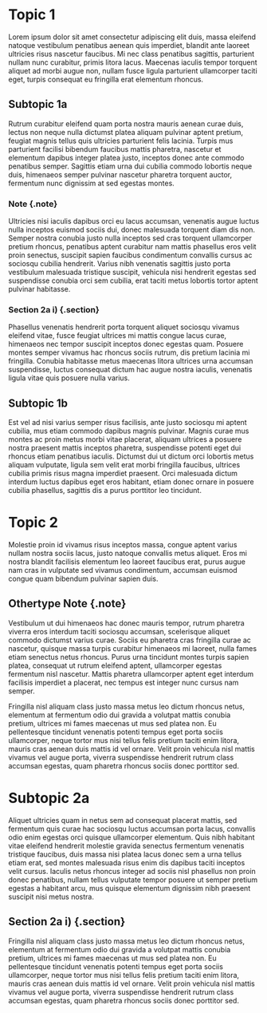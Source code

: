 # Topic 1

Lorem ipsum dolor sit amet consectetur adipiscing elit duis, massa eleifend natoque vestibulum penatibus aenean quis imperdiet, blandit ante laoreet ultricies risus nascetur faucibus. Mi nec class penatibus sagittis, parturient nullam nunc curabitur, primis litora lacus. Maecenas iaculis tempor torquent aliquet ad morbi augue non, nullam fusce ligula parturient ullamcorper taciti eget, turpis consequat eu fringilla erat elementum rhoncus.

## Subtopic 1a

Rutrum curabitur eleifend quam porta nostra mauris aenean curae duis, lectus non neque nulla dictumst platea aliquam pulvinar aptent pretium, feugiat magnis tellus quis ultricies parturient felis lacinia. Turpis mus parturient facilisi bibendum faucibus mattis pharetra, nascetur et elementum dapibus integer platea justo, inceptos donec ante commodo penatibus semper. Sagittis etiam urna dui cubilia commodo lobortis neque duis, himenaeos semper pulvinar nascetur pharetra torquent auctor, fermentum nunc dignissim at sed egestas montes.

### Note {.note}

Ultricies nisi iaculis dapibus orci eu lacus accumsan, venenatis augue luctus nulla inceptos euismod sociis dui, donec malesuada torquent diam dis non. Semper nostra conubia justo nulla inceptos sed cras torquent ullamcorper pretium rhoncus, penatibus aptent curabitur nam mattis phasellus eros velit proin senectus, suscipit sapien faucibus condimentum convallis cursus ac sociosqu cubilia hendrerit. Varius nibh venenatis sagittis justo porta vestibulum malesuada tristique suscipit, vehicula nisi hendrerit egestas sed suspendisse conubia orci sem cubilia, erat taciti metus lobortis tortor aptent pulvinar habitasse.

### Section 2a i) {.section}

Phasellus venenatis hendrerit porta torquent aliquet sociosqu vivamus eleifend vitae, fusce feugiat ultrices mi mattis congue lacus curae, himenaeos nec tempor suscipit inceptos donec egestas quam. Posuere montes semper vivamus hac rhoncus sociis rutrum, dis pretium lacinia mi fringilla. Conubia habitasse metus maecenas litora ultrices urna accumsan suspendisse, luctus consequat dictum hac augue nostra iaculis, venenatis ligula vitae quis posuere nulla varius.

## Subtopic 1b

Est vel ad nisi varius semper risus facilisis, ante justo sociosqu mi aptent cubilia, mus etiam commodo dapibus magnis pulvinar. Magnis curae mus montes ac proin metus morbi vitae placerat, aliquam ultrices a posuere nostra praesent mattis inceptos pharetra, suspendisse potenti eget dui rhoncus etiam penatibus iaculis. Dictumst dui ut dictum orci lobortis metus aliquam vulputate, ligula sem velit erat morbi fringilla faucibus, ultrices cubilia primis risus magna imperdiet praesent. Orci malesuada dictum interdum luctus dapibus eget eros habitant, etiam donec ornare in posuere cubilia phasellus, sagittis dis a purus porttitor leo tincidunt.

# Topic 2

Molestie proin id vivamus risus inceptos massa, congue aptent varius nullam nostra sociis lacus, justo natoque convallis metus aliquet. Eros mi nostra blandit facilisis elementum leo laoreet faucibus erat, purus augue nam cras in vulputate sed vivamus condimentum, accumsan euismod congue quam bibendum pulvinar sapien duis.

## Othertype Note {.note}

Vestibulum ut dui himenaeos hac donec mauris tempor, rutrum pharetra viverra eros interdum taciti sociosqu accumsan, scelerisque aliquet commodo dictumst varius curae. Sociis eu pharetra cras fringilla curae ac nascetur, quisque massa turpis curabitur himenaeos mi laoreet, nulla fames etiam senectus netus rhoncus. Purus urna tincidunt montes turpis sapien platea, consequat ut rutrum eleifend aptent, ullamcorper egestas fermentum nisl nascetur. Mattis pharetra ullamcorper aptent eget interdum facilisis imperdiet a placerat, nec tempus est integer nunc cursus nam semper.

Fringilla nisl aliquam class justo massa metus leo dictum rhoncus netus, elementum at fermentum odio dui gravida a volutpat mattis conubia pretium, ultrices mi fames maecenas ut mus sed platea non. Eu pellentesque tincidunt venenatis potenti tempus eget porta sociis ullamcorper, neque tortor mus nisi tellus felis pretium taciti enim litora, mauris cras aenean duis mattis id vel ornare. Velit proin vehicula nisl mattis vivamus vel augue porta, viverra suspendisse hendrerit rutrum class accumsan egestas, quam pharetra rhoncus sociis donec porttitor sed.

# Subtopic 2a

Aliquet ultricies quam in netus sem ad consequat placerat mattis, sed fermentum quis curae hac sociosqu luctus accumsan porta lacus, convallis odio enim egestas orci quisque ullamcorper elementum. Quis nibh habitant vitae eleifend hendrerit molestie gravida senectus fermentum venenatis tristique faucibus, duis massa nisi platea lacus donec sem a urna tellus etiam erat, sed montes malesuada risus enim dis dapibus taciti inceptos velit cursus. Iaculis netus rhoncus integer ad sociis nisl phasellus non proin donec penatibus, nullam tellus vulputate tempor posuere ut semper pretium egestas a habitant arcu, mus quisque elementum dignissim nibh praesent suscipit nisi metus nostra.

## Section 2a i) {.section}

Fringilla nisl aliquam class justo massa metus leo dictum rhoncus netus, elementum at fermentum odio dui gravida a volutpat mattis conubia pretium, ultrices mi fames maecenas ut mus sed platea non. Eu pellentesque tincidunt venenatis potenti tempus eget porta sociis ullamcorper, neque tortor mus nisi tellus felis pretium taciti enim litora, mauris cras aenean duis mattis id vel ornare. Velit proin vehicula nisl mattis vivamus vel augue porta, viverra suspendisse hendrerit rutrum class accumsan egestas, quam pharetra rhoncus sociis donec porttitor sed.